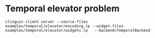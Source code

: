 
# Temporal elevator problem

```
clinguin client-server --source-files examples/temporal/elevator/encoding.lp --widget-files examples/temporal/elevator/widgets.lp   --backend=TemporalBackend
```
